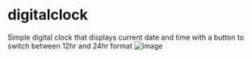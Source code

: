 # digitalclock
Simple digital clock that displays current date and time with a button to switch between 12hr and 24hr format
![image](https://user-images.githubusercontent.com/114501993/195119809-a1677e65-791d-41bc-b160-37809d734e8a.png)
